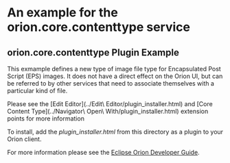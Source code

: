 An example for the orion.core.contenttype service
===

## orion.core.contenttype Plugin Example

This exmample defines a new type of image file type for Encapsulated Post Script (EPS) images. It does not have a direct effect on the Orion UI, but can be referred to by other services that need to associate themselves with a particular kind of file.

Please see the [Edit Editor](../Edit\ Editor/plugin_installer.html) and [Core Content Type](../Navigator\ Open\ With/plugin_installer.html) extension points for more information

To install, add the _plugin_installer.html_ from this directory as a plugin to your Orion client.

For more information please see the [Eclipse Orion Developer Guide](http://wiki.eclipse.org/Orion/Documentation/Developer_Guide/Plugging_into_the_editor#orion.core.contenttype).